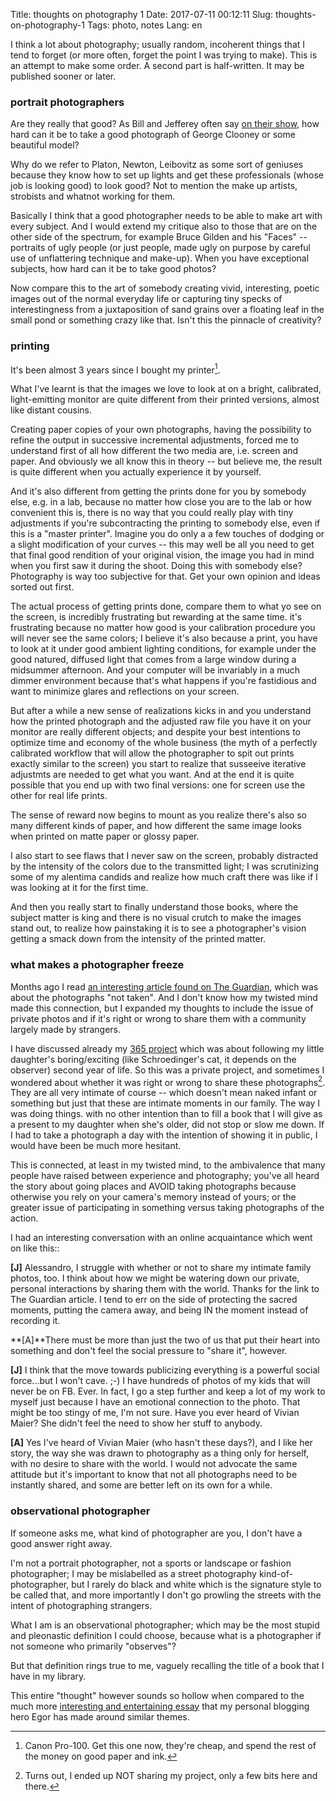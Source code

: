 Title: thoughts on photography 1
Date: 2017-07-11 00:12:11
Slug: thoughts-on-photography-1
Tags: photo, notes
Lang: en

I think a lot about photography; usually random, incoherent things that I tend to forget (or more often, forget the point I was trying to make). This is an attempt to make some order. A second part is half-written. It may be published sooner or later.

### portrait photographers

Are they really that good? As Bill and Jefferey often say [on their show](http://5by5.tv/otp), how hard can it be to take a good photograph of George Clooney or some beautiful model?

Why do we refer to Platon, Newton, Leibovitz as some sort of geniuses because they know how to set up lights and get these professionals (whose job is looking good) to look good? Not to mention the make up artists, strobists and whatnot working for them.

<!-- PELICAN_END_SUMMARY -->

Basically I think that a good photographer needs to be able to make art with every subject. And I would extend my critique also to those that are on the other side of the spectrum, for example Bruce Gilden and his "Faces" -- portraits of ugly people (or just people, made ugly on purpose by careful use of unflattering technique and make-up). When you have exceptional subjects, how hard can it be to take good photos?

Now compare this to the art of somebody creating vivid, interesting, poetic images out of the normal everyday life or capturing tiny specks of interestingness from a juxtaposition of sand grains over a floating leaf in the small pond or something crazy like that. Isn't this the pinnacle of creativity?



### printing

It's been almost 3 years since I bought my printer[^1].

[^1]: Canon Pro-100. Get this one now, they're cheap, and spend the rest of the money on good paper and ink.

What I've learnt is that the images we love to look at on a bright, calibrated, light-emitting monitor are quite different from their printed versions, almost like distant cousins.

Creating paper copies of your own photographs, having the possibility to refine the output in successive incremental
adjustments, forced me to understand first of all how different the two media are, i.e. screen and paper. And obviously
we all know this in theory -- but believe me, the result is quite different when you actually experience it by yourself.

And it's also different from getting the prints done for you by somebody else, e.g. in a lab, because no matter how
close you are to the lab or how convenient this is, there is no way that you could really play with tiny adjustments if you're subcontracting the printing to somebody else, even if this is a "master printer". Imagine you do only a a few touches of dodging or a slight modification of your curves -- this may well be all you need to get that final good rendition of your original vision, the image you had in mind when you first saw it during the shoot. Doing this with somebody else? Photography is way too subjective for that. Get your own opinion and ideas sorted out first.

The actual process of getting prints done, compare them to what yo see on the screen, is incredibly frustrating but
rewarding at the same time. it's frustrating because no matter how good is your calibration procedure you will never see
the same colors; I believe it's also because a print, you have to look at it under good ambient lighting conditions, for
example under the good natured, diffused light that comes from a large window during a midsummer afternoon. And your
computer will be invariably in a much dimmer environment because that's what happens if you're fastidious  and want to
minimize glares and reflections on your screen.

But after a while a new sense of realizations kicks in and you understand how the printed photograph and the adjusted
raw file you have it on your monitor are really different objects; and despite your best intentions to optimize time and
economy of the whole business (the myth of a perfectly calibrated workflow that will allow the photographer to spit out
prints exactly similar to the screen) you start to realize that susseeive iterative adjustmts are needed to get what you
want.  And at the end it is quite possible that you end up with two final versions: one for screen use the other for
real life prints.

The sense of reward now begins to mount as you realize there's also so many different kinds of paper, and how different
the same image looks when printed on matte paper or glossy paper.

I also start to see flaws that I never saw on the screen, probably distracted by the intensity of the colors due to the
transmitted light; I was scrutinizing some of my  alentima candids and realize how much craft there was like if I was
looking at it for the first time.

And then you really start to finally understand those books, where the subject matter is king and there is no visual
crutch to make the images stand out, to realize how painstaking it is to see a photographer's vision getting a smack
down from the intensity of the printed matter.

### what makes a photographer freeze

Months ago I read [an interesting article found on The Guardian](
http://www.theguardian.com/artanddesign/2012/mar/15/photographs-not-taken-photographer-freeze), which was about the photographs "not taken". And I don't know how my twisted mind made this connection, but I expanded my thoughts to include the issue of private photos and if it's right or wrong to share them with a community largely made by strangers.

I have discussed already my [365 project]({filename}/pages/365-valentina.md) which was about following my little daughter's boring/exciting (like Schroedinger's cat, it depends on the observer) second year of life. So this was a private project, and sometimes I wondered about whether it was right or wrong to share these photographs[^sharing]. They are all very intimate of course -- which doesn't mean naked infant or something but just that these are intimate moments in our family. The way I was doing things. with no other intention than to fill a book that I will give as a present to my daughter when she's older, did not stop or slow me down. If I had to take a photograph a day with the intention of showing it in public, I would have been be much more hesitant.

[^sharing]: Turns out, I ended up NOT sharing my project, only a few bits here and there.

This is connected, at least in my twisted mind, to the ambivalence that many people have raised between experience and photography; you've all heard the story about going places and AVOID taking photographs because otherwise you rely on your camera's memory instead of yours; or the greater issue of participating in something versus taking photographs of the action.

I had an interesting conversation with an online acquaintance which went on like this::

**[J]** Alessandro, I struggle with whether or not to share my intimate family photos, too. I think about how we might be watering down our private, personal interactions by sharing them with the world. Thanks for the link to The Guardian article. I tend to err on the side of protecting the sacred moments, putting the camera away, and being IN the moment instead of recording it. ﻿

**[A]**There must be more than just the two of us that put their heart into something and don't feel the social pressure to "share it", however.﻿

**[J]** I think that the move towards publicizing everything is a powerful social force...but I won't cave. ;-) I have hundreds of photos of my kids that will never be on FB. Ever. In fact, I go a step further and keep a lot of my work to myself just because I have an emotional connection to the photo. That might be too stingy of me, I'm not sure. Have you ever heard of Vivian Maier? She didn't feel the need to show her stuff to anybody.

**[A]** Yes I've heard of Vivian Maier (who hasn't these days?), and I like her story, the way she was drawn to photography as a thing only for herself, with no desire to share with the world. I would not advocate the same attitude but it's important to know that not all photographs need to be instantly shared, and some are better left on its own for a while.

### observational photographer

If someone asks me, what kind of photographer are you, I don't have a good answer right away.

I'm not a portrait photographer, not a sports or landscape or fashion photographer; I may be mislabelled as a street
photography kind-of-photographer, but I rarely do black and white which is the signature style to be called that, and
more importantly I don't go prowling the streets with the intent of photographing strangers.

What I am is an observational photographer; which may be the most stupid and pleonastic definition I could choose, because what is a photographer if not someone who primarily "observes"?

But that definition rings true to me, vaguely recalling the title of a book that I have in my library.

This entire "thought" however sounds so hollow when compared to the much more [interesting and entertaining essay](http://www.ultrasomething.com/2013/06/roadkill/) that my personal blogging hero Egor has made around similar themes.
